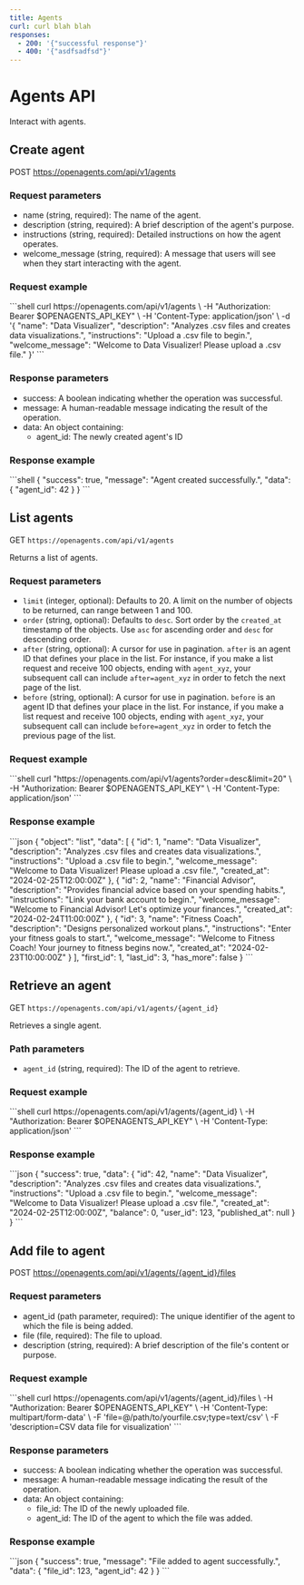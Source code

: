 ```yaml
---
title: Agents
curl: curl blah blah
responses:
  - 200: '{"successful response"}'
  - 400: '{"asdfsadfsd"}'
---
```


# Agents API

Interact with agents.

## Create agent

POST https://openagents.com/api/v1/agents

### Request parameters
* name (string, required): The name of the agent.
* description (string, required): A brief description of the agent's purpose.
* instructions (string, required): Detailed instructions on how the agent operates.
* welcome_message (string, required): A message that users will see when they start interacting with the agent.

### Request example

<x-markdown class="mt-6">
```shell
curl https://openagents.com/api/v1/agents \
  -H "Authorization: Bearer $OPENAGENTS_API_KEY" \
  -H 'Content-Type: application/json' \
  -d '{
    "name": "Data Visualizer",
    "description": "Analyzes .csv files and creates data visualizations.",
    "instructions": "Upload a .csv file to begin.",
    "welcome_message": "Welcome to Data Visualizer! Please upload a .csv file."
  }'
```
</x-markdown>

### Response parameters
* success: A boolean indicating whether the operation was successful.
* message: A human-readable message indicating the result of the operation.
* data: An object containing:
  * agent_id: The newly created agent's ID

### Response example

<x-markdown class="mt-6">
```shell
{
  "success": true,
  "message": "Agent created successfully.",
  "data": {
    "agent_id": 42
  }
}
```
</x-markdown>

## List agents

GET `https://openagents.com/api/v1/agents`

Returns a list of agents.

### Request parameters

- `limit` (integer, optional): Defaults to 20. A limit on the number of objects to be returned, can range between 1 and 100.
- `order` (string, optional): Defaults to `desc`. Sort order by the `created_at` timestamp of the objects. Use `asc` for ascending order and `desc` for descending order.
- `after` (string, optional): A cursor for use in pagination. `after` is an agent ID that defines your place in the list. For instance, if you make a list request and receive 100 objects, ending with `agent_xyz`, your subsequent call can include `after=agent_xyz` in order to fetch the next page of the list.
- `before` (string, optional): A cursor for use in pagination. `before` is an agent ID that defines your place in the list. For instance, if you make a list request and receive 100 objects, ending with `agent_xyz`, your subsequent call can include `before=agent_xyz` in order to fetch the previous page of the list.

### Request example

<x-markdown class="mt-6">
```shell
curl "https://openagents.com/api/v1/agents?order=desc&limit=20" \
  -H "Authorization: Bearer $OPENAGENTS_API_KEY" \
  -H 'Content-Type: application/json'
```
</x-markdown>

### Response example

<x-markdown class="mt-6">
```json
{
  "object": "list",
  "data": [
    {
      "id": 1,
      "name": "Data Visualizer",
      "description": "Analyzes .csv files and creates data visualizations.",
      "instructions": "Upload a .csv file to begin.",
      "welcome_message": "Welcome to Data Visualizer! Please upload a .csv file.",
      "created_at": "2024-02-25T12:00:00Z"
    },
    {
      "id": 2,
      "name": "Financial Advisor",
      "description": "Provides financial advice based on your spending habits.",
      "instructions": "Link your bank account to begin.",
      "welcome_message": "Welcome to Financial Advisor! Let's optimize your finances.",
      "created_at": "2024-02-24T11:00:00Z"
    },
    {
      "id": 3,
      "name": "Fitness Coach",
      "description": "Designs personalized workout plans.",
      "instructions": "Enter your fitness goals to start.",
      "welcome_message": "Welcome to Fitness Coach! Your journey to fitness begins now.",
      "created_at": "2024-02-23T10:00:00Z"
    }
  ],
  "first_id": 1,
  "last_id": 3,
  "has_more": false
}
```
</x-markdown>

## Retrieve an agent

GET `https://openagents.com/api/v1/agents/{agent_id}`

Retrieves a single agent.

### Path parameters

- `agent_id` (string, required): The ID of the agent to retrieve.

### Request example

<x-markdown class="mt-6">
```shell
curl https://openagents.com/api/v1/agents/{agent_id} \
  -H "Authorization: Bearer $OPENAGENTS_API_KEY" \
  -H 'Content-Type: application/json'
```
</x-markdown>

### Response example
<x-markdown class="mt-6">
```json
{
  "success": true,
  "data": {
    "id": 42,
    "name": "Data Visualizer",
    "description": "Analyzes .csv files and creates data visualizations.",
    "instructions": "Upload a .csv file to begin.",
    "welcome_message": "Welcome to Data Visualizer! Please upload a .csv file.",
    "created_at": "2024-02-25T12:00:00Z",
    "balance": 0,
    "user_id": 123,
    "published_at": null
  }
}
```
</x-markdown>


## Add file to agent
POST https://openagents.com/api/v1/agents/{agent_id}/files

### Request parameters
* agent_id (path parameter, required): The unique identifier of the agent to which the file is being added.
* file (file, required): The file to upload.
* description (string, required): A brief description of the file's content or purpose.

### Request example

<x-markdown class="mt-6">
```shell
curl https://openagents.com/api/v1/agents/{agent_id}/files \
  -H "Authorization: Bearer $OPENAGENTS_API_KEY" \
  -H 'Content-Type: multipart/form-data' \
  -F 'file=@/path/to/yourfile.csv;type=text/csv' \
  -F 'description=CSV data file for visualization'
```
</x-markdown>

### Response parameters

* success: A boolean indicating whether the operation was successful.
* message: A human-readable message indicating the result of the operation.
* data: An object containing:
  * file_id: The ID of the newly uploaded file.
  * agent_id: The ID of the agent to which the file was added.

### Response example

<x-markdown class="mt-6">
```json
{
  "success": true,
  "message": "File added to agent successfully.",
  "data": {
    "file_id": 123,
    "agent_id": 42
  }
}
```
</x-markdown>
